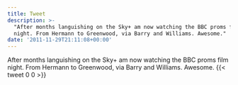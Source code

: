 ```yaml
---
title: Tweet
description: >-
  "After months languishing on the Sky+ am now watching the BBC proms film
  night. From Hermann to Greenwood, via Barry and Williams. Awesome."
date: '2011-11-29T21:11:08+00:00'
---
```

After months languishing on the Sky+ am now watching the BBC proms film night. From Hermann to Greenwood, via Barry and Williams. Awesome.
      {{< tweet 0 0 >}}
    
